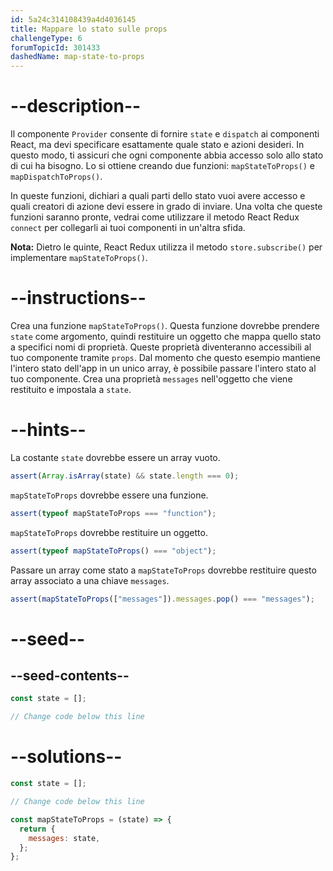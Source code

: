 ```yaml
---
id: 5a24c314108439a4d4036145
title: Mappare lo stato sulle props
challengeType: 6
forumTopicId: 301433
dashedName: map-state-to-props
---
```


# --description--

Il componente `Provider` consente di fornire `state` e `dispatch` ai componenti React, ma devi specificare esattamente quale stato e azioni desideri. In questo modo, ti assicuri che ogni componente abbia accesso solo allo stato di cui ha bisogno. Lo si ottiene creando due funzioni: `mapStateToProps()` e `mapDispatchToProps()`.

In queste funzioni, dichiari a quali parti dello stato vuoi avere accesso e quali creatori di azione devi essere in grado di inviare. Una volta che queste funzioni saranno pronte, vedrai come utilizzare il metodo React Redux `connect` per collegarli ai tuoi componenti in un'altra sfida.

**Nota:** Dietro le quinte, React Redux utilizza il metodo `store.subscribe()` per implementare `mapStateToProps()`.

# --instructions--

Crea una funzione `mapStateToProps()`. Questa funzione dovrebbe prendere `state` come argomento, quindi restituire un oggetto che mappa quello stato a specifici nomi di proprietà. Queste proprietà diventeranno accessibili al tuo componente tramite `props`. Dal momento che questo esempio mantiene l'intero stato dell'app in un unico array, è possibile passare l'intero stato al tuo componente. Crea una proprietà `messages` nell'oggetto che viene restituito e impostala a `state`.

# --hints--

La costante `state` dovrebbe essere un array vuoto.

```js
assert(Array.isArray(state) && state.length === 0);
```

`mapStateToProps` dovrebbe essere una funzione.

```js
assert(typeof mapStateToProps === "function");
```

`mapStateToProps` dovrebbe restituire un oggetto.

```js
assert(typeof mapStateToProps() === "object");
```

Passare un array come stato a `mapStateToProps` dovrebbe restituire questo array associato a una chiave `messages`.

```js
assert(mapStateToProps(["messages"]).messages.pop() === "messages");
```

# --seed--

## --seed-contents--

```jsx
const state = [];

// Change code below this line
```

# --solutions--

```jsx
const state = [];

// Change code below this line

const mapStateToProps = (state) => {
  return {
    messages: state,
  };
};
```
